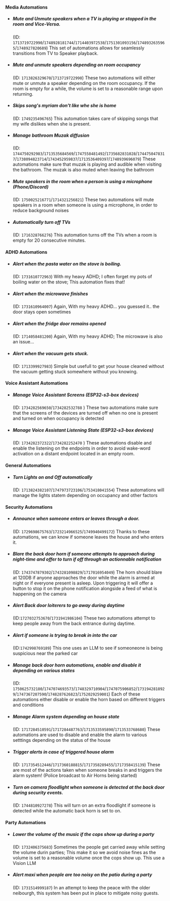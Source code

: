 #### Media Automations
- #####  Mute and Unmute speakers when a TV is playing or stopped in the room and Vice-Versa.
  (ID: `1713719722990`/`1748928181744`/`1714403972538`/`1751301093156`/`1748932635965`/`1748927820689`)
  This set of automations allows for seamlessly transitions from TV to Speaker playback.

- ##### Mute and unmute speakers depending on room occupancy
  (ID: `1713826329670`/`1713719722990`)
  These two automations will either mute or unmute a speaker depending on the room occupancy.
  If the room is empty for a while, the volume is set to a reasonable range upon returning.
  
- ##### Skips song's myriam don't like whe she is home
  (ID: `1749235496765`)
  This automation takes care of skipping songs that my wife dislikes when she is present.

- ##### Manage bathroom Muzak diffusion
  (ID: `1744750292983`/`1713535684569`/`1747558481492`/`1735682831028`/`1744750478317`/`1738094823714`/`1743452959837`/`1713536409397`/`1748939696079`)
  These automations make sure that muzak is playing and audible when visiting the bathroom.
  The muzak is also muted when leaving the bathroom

- ##### Mute speakers in the room when a person is using a microphone (Phone/Discord)
  (ID: `1750025216771`/`1714321256821`)
  These two automations will mute speakers in a room when someone is using a microphone, in order to reduce background noises

- ##### Automatically turn off TVs
  (ID: `1716328766276`)
  This automation turns off the TVs when a room is empty for 20 consecutive minutes.  

#### ADHD Automations
- ##### Alert when the pasta water on the stove is boiling.
  (ID: `1731610772963`)
  With my heavy ADHD; I often forget my pots of boiling water on the stove; This automation fixes that!

- ##### Alert when the microwave finishes
  (ID: `1731610964007`)
  Again, With my heavy ADHD... you guessed it.. the door stays open sometimes

- ##### Alert when the fridge door remains opened
  (ID: `1714058481200`)
  Again, With my heavy ADHD; The microwave is also an issue...

- ##### Alert when the vacuum gets stuck.
  (ID: `1713399927983`)
  Simple but usefull to get your house cleaned without the vacuum getting stuck somewhere without you knowing.

#### Voice Assistant Automations
- ##### Manage Voice Assistant Screens (ESP32-s3-box devices)
  (ID: `1734282569650`/`1734282532788` )
  These two automations make sure that the screens of the devices are turned off when no one is present and turned on when occupancy is detected

- ##### Manage Voice Assistant Listening State (ESP32-s3-box devices)
  (ID: `1734282372322`/`1734282252470` )
  These automations disable and enable the listening on the endpoints in order to avoid wake-word activation on a distant endpoint located in an empty room.

#### General Automations

- ##### Turn Lights on and Off automatically
  (ID: `1713824382107`/`1747973723106`/`1753418041554`)
  These automations will manage the lights statem depending on occupancy and other factors

#### Security Automations

- ##### Announce when someone enters or leaves through a door.
  (ID: `1729698675763`/`1723214966525`/`1749940499172`)
  Thanks to these automations, we can know if someone leaves the house and who enters it.

- ##### Blare the back door horn if someone attempts to approach during night-time and offer to turn if off through an actionnable notification
  (ID: `1743747879302`/`1743281098829`/`1717016954049`)
  The horn should blare at 120DB if anyone approaches the door while the alarm is armed at night or if everyone present is asleep. Upon triggering it will offer a button to stop it on the phone notification alongside a feed of what is happening on the camera

- ##### Alert Back door loiterers to go away during daytime
  (ID:`1727032753670`/`1731941986104`)
  These two automations attempt to keep people away from the back entrance during daytime.

- ##### Alert if someone is trying to break in into the car
  (ID:`1742998769189`)
  This one uses an LLM to see if someoneone is being suspicious near the parked car

- ##### Manage back door horn automations, enable and disable it depending on various states
  (ID: `1750625732180`/`1747074693573`/`1748329710904`/`1747075906852`/`1731942818929`/`1747367207590`/`1748287626823`/`1752029259001`)
  Each of these automations either disable or enable the horn based on different triggers and conditions

- ##### Manage Alarm system depending on house state
  (ID: `1717284510591`/`1717284487763`/`1713533595890`/`1713533768680`)
  These automations are used to disable and enable the alarm to various setttings depending on the status of the house

- ##### Trigger alerts in case of triggered house alarm
  (ID: `1717354512446`/`1717360188815`/`1717358289455`/`1717358415139`)
  These are most of the actions taken when someone breaks in and triggers the alarm system!
  (Police broadcast to Air Horns being started)

- ##### Turn on camera floodlight when someone is detected at the back door during security events.
  (ID: `1744810927278`)
  This will turn on an extra floodlight if someone is detected while the automatic back horn is set to on.

#### Party Automations

- ##### Lower the volume of the music if the cops show up during a party
  (ID: `1732406375683`)
  Sometimes the people get carried away while setting the volume durin parties; This make it so we avoid noise fines as the volume is set to a reasonable volume once the cops show up. This use a Vision LLM

- ##### Alert maxi when people are too noisy on the patio during a party
  (ID: `1731514999187`)
  In an attempt to keep the peace with the older neibourgh, this system has been put in place to mitigate noisy guests.